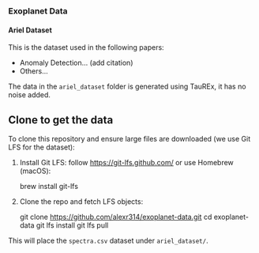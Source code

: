 ### Exoplanet Data

#### Ariel Dataset

This is the dataset used in the following papers:

- Anomaly Detection... (add citation)
- Others...

The data in the `ariel_dataset` folder is generated using TauREx, it has no noise added.

## Clone to get the data

To clone this repository and ensure large files are downloaded (we use Git LFS for the dataset):

1. Install Git LFS: follow https://git-lfs.github.com/ or use Homebrew (macOS):

	brew install git-lfs

2. Clone the repo and fetch LFS objects:

	git clone https://github.com/alexr314/exoplanet-data.git
	cd exoplanet-data
	git lfs install
	git lfs pull

This will place the `spectra.csv` dataset under `ariel_dataset/`.